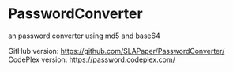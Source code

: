 PasswordConverter
=================

an password converter using md5 and base64

GitHub version: https://github.com/SLAPaper/PasswordConverter/
CodePlex version: https://password.codeplex.com/
